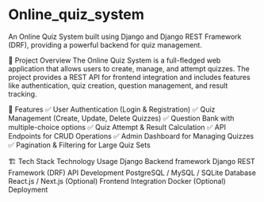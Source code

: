 # Online_quiz_system
An Online Quiz System built using Django and Django REST Framework (DRF), providing a powerful backend for quiz management.

🚀 Project Overview
The Online Quiz System is a full-fledged web application that allows users to create, manage, and attempt quizzes. The project provides a REST API for frontend integration and includes features like authentication, quiz creation, question management, and result tracking.

🌟 Features
✅ User Authentication (Login & Registration)
✅ Quiz Management (Create, Update, Delete Quizzes)
✅ Question Bank with multiple-choice options
✅ Quiz Attempt & Result Calculation
✅ API Endpoints for CRUD Operations
✅ Admin Dashboard for Managing Quizzes
✅ Pagination & Filtering for Large Quiz Sets

🏗️ Tech Stack
Technology	Usage
Django	Backend framework
Django REST Framework (DRF)	API Development
PostgreSQL / MySQL / SQLite	Database
React.js / Next.js (Optional)	Frontend Integration
Docker (Optional)	Deployment

